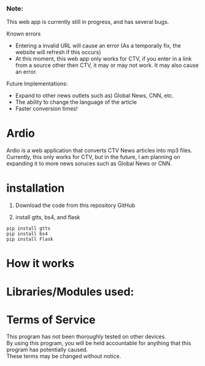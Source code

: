 ### Note:
This web app is currently still in progress, and has several bugs. 

Known errors
- Entering a invalid URL will cause an error (As a temporaily fix, the website will refresh if this occurs)
- At this moment, this web app only works for CTV, if you enter in a link from a source other then CTV, it may or may not work. It may also cause an error.

Future Implementations:
- Expand to other news outlets such as) Global News, CNN, etc.
- The ability to change the language of the article
- Faster conversion times!

# Ardio
Ardio is a web application that converts CTV News articles into mp3 files. Currently, this only works for CTV, but in the future, I am planning on expanding it to more news soruces such as Global News or CNN. 


# installation
1. Download the code from this repository GitHub

2. install gtts, bs4, and flask
```
pip install gtts
pip install bs4
pip install Flask
```

# How it works

# Libraries/Modules used:

# Terms of Service 
This program has not been thoroughly tested on other devices. 
</br>By using this program, you will be held accountable for anything that this program has potentially caused. 
</br> These terms may be changed without notice.

